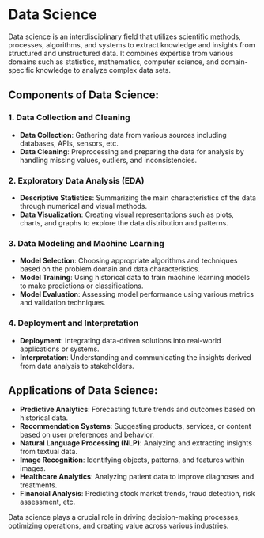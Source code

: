 # Data Science

Data science is an interdisciplinary field that utilizes scientific methods, processes, algorithms, and systems to extract knowledge and insights from structured and unstructured data. It combines expertise from various domains such as statistics, mathematics, computer science, and domain-specific knowledge to analyze complex data sets.

## Components of Data Science:

### 1. Data Collection and Cleaning
   - **Data Collection**: Gathering data from various sources including databases, APIs, sensors, etc.
   - **Data Cleaning**: Preprocessing and preparing the data for analysis by handling missing values, outliers, and inconsistencies.

### 2. Exploratory Data Analysis (EDA)
   - **Descriptive Statistics**: Summarizing the main characteristics of the data through numerical and visual methods.
   - **Data Visualization**: Creating visual representations such as plots, charts, and graphs to explore the data distribution and patterns.

### 3. Data Modeling and Machine Learning
   - **Model Selection**: Choosing appropriate algorithms and techniques based on the problem domain and data characteristics.
   - **Model Training**: Using historical data to train machine learning models to make predictions or classifications.
   - **Model Evaluation**: Assessing model performance using various metrics and validation techniques.

### 4. Deployment and Interpretation
   - **Deployment**: Integrating data-driven solutions into real-world applications or systems.
   - **Interpretation**: Understanding and communicating the insights derived from data analysis to stakeholders.

## Applications of Data Science:
- **Predictive Analytics**: Forecasting future trends and outcomes based on historical data.
- **Recommendation Systems**: Suggesting products, services, or content based on user preferences and behavior.
- **Natural Language Processing (NLP)**: Analyzing and extracting insights from textual data.
- **Image Recognition**: Identifying objects, patterns, and features within images.
- **Healthcare Analytics**: Analyzing patient data to improve diagnoses and treatments.
- **Financial Analysis**: Predicting stock market trends, fraud detection, risk assessment, etc.

Data science plays a crucial role in driving decision-making processes, optimizing operations, and creating value across various industries.

